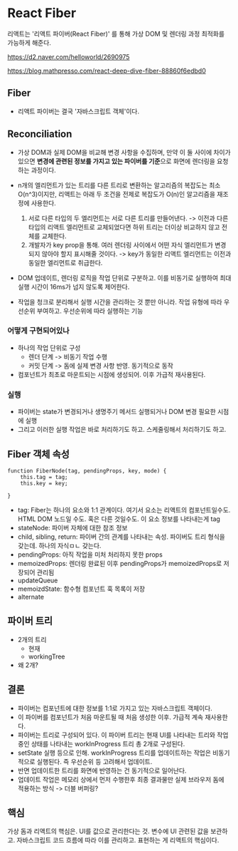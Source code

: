 # React Fiber

리액트는 '리액트 파이버(React Fiber)' 를 통해 가상 DOM 및 렌더링 과정 최적화를 가능하게 해준다.

https://d2.naver.com/helloworld/2690975

https://blog.mathpresso.com/react-deep-dive-fiber-88860f6edbd0

## Fiber

- 리액트 파이버는 결국 '자바스크립트 객체'이다.

## Reconciliation

- 가상 DOM과 실제 DOM을 비교해 변경 사항을 수집하며, 만약 이 둘 사이에 차이가 있으면 **변경에 관련된 정보를 가지고 있는 파이버를 기준**으로 화면에 렌더링을 요청하는 과정이다.

- n개의 엘리먼트가 있는 트리를 다른 트리로 변환하는 알고리즘의 복잡도는 최소 O(n^3)이지만, 리액트는 아래 두 조건을 전제로 복잡도가 O(n)인 알고리즘을 재조정에 사용한다.
  1. 서로 다른 타입의 두 엘리먼트는 서로 다른 트리를 만들어낸다. -> 이전과 다른 타입의 리액트 엘리먼트로 교체되었다면 하위 트리는 더이상 비교하지 않고 전체를 교체한다.
  2. 개발자가 key prop을 통해. 여러 렌더링 사이에서 어떤 자식 엘리먼트가 변경되지 않아야 할지 표시해줄 것이다. -> key가 동일한 리액트 엘리먼트는 이전과 동일한 엘리먼트로 취급한다.

- DOM 업데이트, 렌더링 로직을 작업 단위로 구분하고. 이를 비동기로 실행하여 최대 실행 시간이 16ms가 넘지 않도록 제어한다.
- 작업을 청크로 분리해서 실행 시간을 관리하는 것 뿐만 아니라. 작업 유형에 따라 우선순위 부여하고. 우선순위에 따라 실행하는 기능



### 어떻게 구현되어있나

- 하나의 작업 단위로 구성 
  - 렌더 단계 -> 비동기 작업 수행
  - 커밋 단계 -> 돔에 실제 변경 사항 반영. 동기적으로 동작 
- 컴포넌트가 최초로 마운트되는 시점에 생성되어. 이후 가급적 재사용된다.

### 실행

- 파이버는 state가 변경되거나 생명주기 메서드 실행되거나 DOM 변경 필요한 시점에 실행
- 그리고 이러한 실행 작업은 바로 처리하기도 하고. 스케줄링해서 처리하기도 하고. 

## Fiber 객체 속성

```
function FiberNode(tag, pendingProps, key, mode) {
	this.tag = tag;
	this.key = key;
	
}
```

- tag: Fiber는 하나의 요소와 1:1 관계이다. 여기서 요소는 리액트의 컴포넌트일수도. HTML DOM 노드일 수도. 혹은 다른 것일수도. 이 요소 정보를 나타내는게 tag
- stateNode: 파이버 자체에 대한 참조 정보
- child, sibling, return: 파이버 간의 관계를 나타내는 속성. 파이버도 트리 형식을 갖는데. 하나의 자식ㅁㄴ 갖는다. 
- pendingProps: 아직 작업을 미처 처리하지 못한 props
- memoizedProps: 렌더링 완료된 이후 pendingProps가 memoizedProps로 저장되어 관리됨
- updateQueue
- memoizdState: 함수형 컴포넌트 훅 목록이 저장
- alternate

## 파이버 트리

- 2개의 트리
  - 현재
  - workingTree
- 왜 2개?

## 결론

- 파이버는 컴포넌트에 대한 정보를 1:1로 가지고 있는 자바스크립트 객체이다.
- 이 파이버를 컴포넌트가 처음 마운트될 때 처음 생성한 이후. 가급적 계속 재사용한다.
- 파이버는 트리로 구성되어 있다. 이 파이버 트리는 현재 UI를 나타내는 트리와 작업 중인 상태를 나타내는 workInProgress 트리 총 2개로 구성된다.
- setState 실행 등으로 인해. workInProgress 트리를 업데이트하는 작업은 비동기적으로 실행된다. 즉 우선순위 등 고려해서 업데이트.
- 반면 업데이트한 트리를 화면에 반영하는 건 동기적으로 일어난다. 
- 업데이트 작업은 메모리 상에서 먼저 수행한후 최종 결과물만 실제 브라우저 돔에 적용하는 방식 -> 더블 버퍼링?

## 핵심

가상 돔과 리액트의 핵심은. UI를 값으로 관리한다는 것. 변수에 UI 관련된 값을 보관하고. 자바스크립트 코드 흐름에 따라 이를 관리하고. 표현하는 게 리액트의 핵심이다.